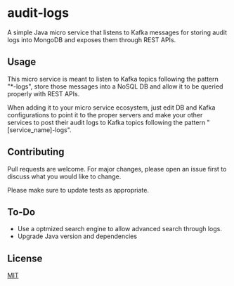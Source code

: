 # audit-logs

A simple Java micro service that listens to Kafka messages for storing audit logs into MongoDB and exposes them through REST APIs.

## Usage

This micro service is meant to listen to Kafka topics following the pattern "*-logs", store those messages into a NoSQL DB and allow it to be queried properly with REST APIs. 

When adding it to your micro service ecosystem, just edit DB and Kafka configurations to point it to the proper servers and make your other services to post their audit logs to Kafka topics following the pattern "[service_name]-logs". 

## Contributing
Pull requests are welcome. For major changes, please open an issue first to discuss what you would like to change.

Please make sure to update tests as appropriate.

## To-Do

- Use a optmized search engine to allow advanced search through logs.
- Upgrade Java version and dependencies

## License
[MIT](https://choosealicense.com/licenses/mit/)
